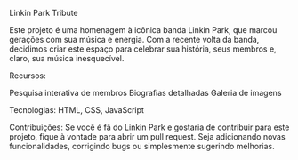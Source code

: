 Linkin Park Tribute

Este projeto é uma homenagem à icônica banda Linkin Park, que marcou gerações com sua música e energia. Com a recente volta da banda, decidimos criar este espaço para celebrar sua história, seus membros e, claro, sua música inesquecível.

Recursos:

Pesquisa interativa de membros
Biografias detalhadas
Galeria de imagens

Tecnologias:
HTML, CSS, JavaScript

Contribuições:
Se você é fã do Linkin Park e gostaria de contribuir para este projeto, fique à vontade para abrir um pull request. Seja adicionando novas funcionalidades, corrigindo bugs ou simplesmente sugerindo melhorias.
